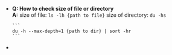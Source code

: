 - **Q: How to check size of file or directory**  
   **A:** size of file:
      ```
      ls -lh {path to file}
      ```
      size of directory:
      ```
      du -hs
      ```
  
      ```
      du -h --max-depth=1 {path to dir} | sort -hr
      ```
- 